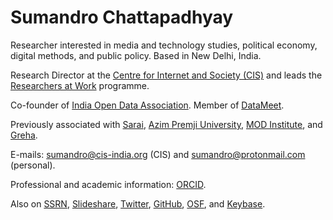 # Sumandro Chattapadhyay

Researcher interested in media and technology studies, political economy, digital methods, and public policy. Based in New Delhi, India.

Research Director at the [Centre for Internet and Society (CIS)](http://cis-india.org/) and leads the [Researchers at Work](https://cis-india.org/raw/) programme.

Co-founder of [India Open Data Association](http://indiaopendata.com/). Member of [DataMeet](http://datameet.org/).

Previously associated with [Sarai](http://sarai.net/), [Azim Premji University](http://azimpremjiuniversity.edu.in/), [MOD Institute](http://www.mod.org.in/), and [Greha](http://www.greha.org/).

E-mails: [sumandro@cis-india.org](mailto:sumandro@cis-india.org) (CIS) and [sumandro@protonmail.com](mailto:sumandro@protonmail.com) (personal).

Professional and academic information: [ORCID](http://orcid.org/0000-0001-5724-4557).

Also on [SSRN](http://ssrn.com/author=2123401), [Slideshare](https://www.slideshare.net/sumandro), [Twitter](https://twitter.com/sumandr0), [GitHub](https://github.com/ajantriks), [OSF](https://osf.io/pdj4b/), and [Keybase](https://keybase.io/ajantriks).
